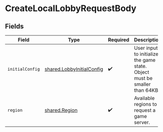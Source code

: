 # CreateLocalLobbyRequestBody


## Fields

| Field                                                                      | Type                                                                       | Required                                                                   | Description                                                                |
| -------------------------------------------------------------------------- | -------------------------------------------------------------------------- | -------------------------------------------------------------------------- | -------------------------------------------------------------------------- |
| `initialConfig`                                                            | [shared.LobbyInitialConfig](../../models/shared/lobbyinitialconfig.md)     | :heavy_check_mark:                                                         | User input to initialize the game state. Object must be smaller than 64KB. |
| `region`                                                                   | [shared.Region](../../models/shared/region.md)                             | :heavy_check_mark:                                                         | Available regions to request a game server.                                |